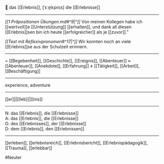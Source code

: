 🌱 das [[Erlebnis]], [ˈɛːɐ̯lɛpnɪs]
die [[Erlebnisse]]

---
*[[1 Präpositionen Übungen.md#^9|^]]* Von meinen Kollegen habe ich [[wertvoll]]e [[Unterstützung]] [[erhalten]], und dank all diesen [[Erlebnis]]sen bin ich heute [[erfolgreicher]] als je [[zuvor]]."

*[[Text mit Reflexivpronomen#^17|^]]* Wir konnten noch an viele [[Erlebnis]]se aus der Schulzeit erinnern.

---
= [[Begebenheit]], [[Geschichte]], [[Ereignis]], [[Abenteuer]]
≈ [[Abenteuer]], [[Anekdote]], [[Erfahrung]]
≠ [[Tätigkeit]], [[Arbeit]], [[Beschäftigung]]

---
experience, adventure

---
[[er]]|[[leb]]|[[nis]]

---
N: das [[Erlebnis]], die [[Erlebnisse]]  
A: das [[Erlebnis]], die [[Erlebnisse]]  
G: des [[Erlebnis­ses]], der [[Erlebnisse]]  
D: dem [[Erlebnis]], den [[Erlebnissen]]  

---
[[erleben]], [[erlebnisreich]], [[Erlebnisbericht]], [[Erlebnispädagogik]], [[Trauma]], [[erlebbar]]

#Neuter 